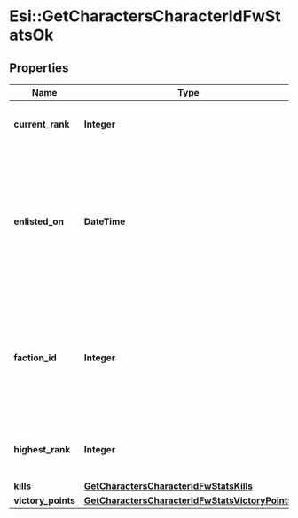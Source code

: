 # Esi::GetCharactersCharacterIdFwStatsOk

## Properties
Name | Type | Description | Notes
------------ | ------------- | ------------- | -------------
**current_rank** | **Integer** | The given character&#39;s current faction rank | [optional] 
**enlisted_on** | **DateTime** | The enlistment date of the given character into faction warfare. Will not be included if character is not enlisted in faction warfare | [optional] 
**faction_id** | **Integer** | The faction the given character is enlisted to fight for. Will not be included if character is not enlisted in faction warfare | [optional] 
**highest_rank** | **Integer** | The given character&#39;s highest faction rank achieved | [optional] 
**kills** | [**GetCharactersCharacterIdFwStatsKills**](GetCharactersCharacterIdFwStatsKills.md) |  | 
**victory_points** | [**GetCharactersCharacterIdFwStatsVictoryPoints**](GetCharactersCharacterIdFwStatsVictoryPoints.md) |  | 



